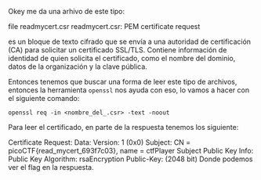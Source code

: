 Okey me da una arhivo de este tipo:

file readmycert.csr 
readmycert.csr: PEM certificate request

es un bloque de texto cifrado que se envía a una autoridad de certificación (CA) para solicitar un certificado SSL/TLS.
Contiene información de identidad de quien solicita el certificado, como el nombre del dominio, datos de la organización
y la clave pública.

Entonces tenemos que buscar una forma de leer este tipo de archivos, entonces la herramienta `openssl` nos ayuda con eso,
lo vamos a hacer con el siguiente comando:

`openssl req -in <nombre_del_.csr> -text -noout`

Para leer el certificado, en parte de la respuesta tenemos los siguiente:

Certificate Request:
    Data:
        Version: 1 (0x0)
        Subject: CN = picoCTF{read_mycert_693f7c03}, name = ctfPlayer
        Subject Public Key Info:
            Public Key Algorithm: rsaEncryption
                Public-Key: (2048 bit)
Donde podemos ver el flag en la respuesta.
